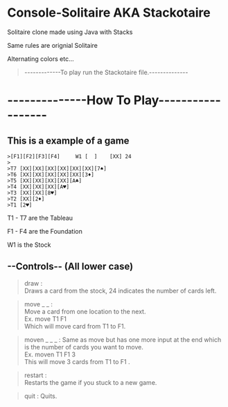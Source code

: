 # Console-Solitaire AKA Stackotaire
Solitaire clone made using Java with Stacks

Same rules are orignial Solitaire

Alternating colors etc...


> -------------To play run the Stackotaire file.--------------

# --------------How To Play------------------

## This is a example of a game
```
>[F1][F2][F3][F4]     W1 [  ]    [XX] 24
>
>T7 [XX][XX][XX][XX][XX][XX][7♠]
>T6 [XX][XX][XX][XX][XX][3♦]
>T5 [XX][XX][XX][XX][A♣]
>T4 [XX][XX][XX][A♥]
>T3 [XX][XX][8♥]
>T2 [XX][2♦]
>T1 [2♥]
```

T1 - T7 are the Tableau

F1 - F4 are the Foundation

W1 is the Stock

## --Controls-- (All lower case)

>draw :  
Draws a card from the stock, 24 indicates the number of cards left.

>move _ _ :  
Move a card from one location to the next.  
Ex. move T1 F1   
Which will move card from T1 to F1.  

>moven _ _ _ :
Same as move but has one more input at the end which is the number of cards you want to move.  
Ex. moven T1 F1 3  
This will move 3 cards from T1 to F1 .  

>restart :  
Restarts the game if you stuck to a new game.  

>quit : 
Quits.  
